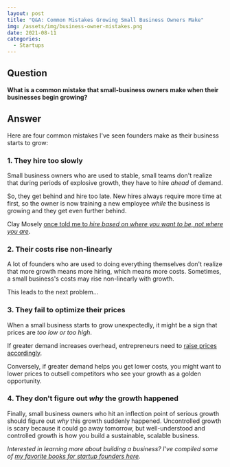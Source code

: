 ```yaml
---
layout: post
title: "Q&A: Common Mistakes Growing Small Business Owners Make"
img: /assets/img/business-owner-mistakes.png
date: 2021-08-11
categories:
  - Startups
---
```


## Question

**What is a common mistake that small-business owners make when their businesses begin growing?**

## Answer

Here are four common mistakes I've seen founders make as their business starts to grow:

### 1. They hire too slowly

Small business owners who are used to stable, small teams don't realize that during periods of explosive growth, they have to hire *ahead* of demand.

So, they get behind and hire too late. New hires always require more time at first, so the owner is now training a new employee *while* the business is growing and they get even further behind.

Clay Mosely [once told me to *hire based on where you want to be, not where you are*](https://millo.co/podcasts/freelancetofounder?id=ccac6848-ac50-11eb-93e1-27c57db84952).

### 2. Their costs rise non-linearly

A lot of founders who are used to doing everything themselves don't realize that more growth means more hiring, which means more costs. Sometimes, a small business's costs may rise non-linearly with growth.

This leads to the next problem...

### 3. They fail to optimize their prices

When a small business starts to grow unexpectedly, it might be a sign that prices are *too low or too high*.

If greater demand increases overhead, entrepreneurs need to [raise prices accordingly](https://www.karllhughes.com/posts/entrepreneur-salary#raise-prices).

Conversely, if greater demand helps you get lower costs, you might want to lower prices to outsell competitors who see your growth as a golden opportunity.

### 4. They don't figure out *why* the growth happened

Finally, small business owners who hit an inflection point of serious growth should figure out *why* this growth suddenly happened. Uncontrolled growth is scary because it could go away tomorrow, but well-understood and controlled growth is how you build a sustainable, scalable business.

*Interested in learning more about building a business? I've compiled some of [my favorite books for startup founders here](https://www.karllhughes.com/posts/startup-books).*

